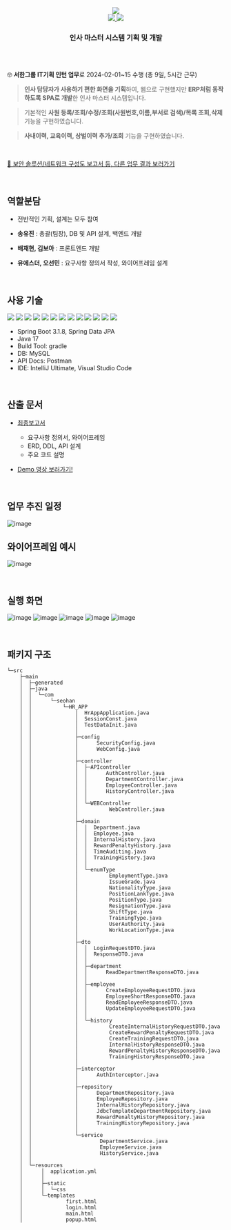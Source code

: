 <div align="center">
  <image src="https://capsule-render.vercel.app/api?type=waving&color=0c70f2&fontColor=FAFAFA&&height=250&section=header&text=HR%20master&fontSize=80&fontAlignY=40"></image>
  <br>
  <a href="https://drive.google.com/file/d/1J8R1Yxax8ZYgOhcxGDVBe1I-P3i_cHgM/view?usp=sharing">
    <image src="https://img.shields.io/badge/REPORT-FFD400?style=for-the-badge"/>
  </a>
  <a href="https://drive.google.com/file/d/1xUqDQd_gOKijUuoAFQ6qiLAY_gnmmQBu/view?usp=sharing">
    <image src="https://img.shields.io/badge/DEMO VIDEIO-00B336?style=for-the-badge"/>
  </a>
  <br>
  <h3>인사 마스터 시스템 기획 및 개발</h3>
</div>

<br><br>

🤓 **서한그룹 IT기획 인턴 업무**로 2024-02-01~15 수행 (총 9일, 5시간 근무)

> **인사 담당자가 사용하기 편한 화면을 기획**하여, 웹으로 구현했지만 **ERP처럼 동작하도록 SPA로 개발**한 인사 마스터 시스템입니다.

> 기본적인 **사원 등록/조회/수정/조회(사원번호,이름,부서로 검색)/목록 조회,삭제** 기능을 구현하였습니다.

> **사내이력, 교육이력, 상벌이력 추가/조회** 기능을 구현하였습니다.

<br>

<a href= "https://drive.google.com/drive/u/0/folders/15UMf6eulrTOI20Y4KeqyyUIEudW4u8O5">🔎 보안 솔루션/네트워크 구성도 보고서 등, 다른 업무 결과 보러가기 </a>

<br>

## 역할분담

- 전반적인 기획, 설계는 모두 참여
  
- **송유진** : 총괄(팀장), DB 및 API 설계, 백엔드 개발
- **배재현, 김보아** : 프론트엔드 개발
- **유에스더, 오선민** : 요구사항 정의서 작성, 와이어프레임 설계

<br>

## 사용 기술

<img src="https://img.shields.io/badge/HTML5-E34F26?style=flat-square&logo=html5&logoColor=white"/> <img src="https://img.shields.io/badge/CSS3-1572B6?style=flat-square&logo=css3&logoColor=white"/> <img src="https://img.shields.io/badge/JavaScript-F7DF1E?style=flat-square&logo=javascript&logoColor=black"/> <img src="https://img.shields.io/badge/Bootstrapap-7952B3?style=flat-square&logo=bootstrap&logoColor=white"/> <img src="https://img.shields.io/badge/JSON-000000?style=flat-square&logo=json&logoColor=white"/> <img src="https://img.shields.io/badge/Postman-FF6C37?style=flat-square&logo=Postman&logoColor=white"/>
<img src="https://img.shields.io/badge/Java-007396?style=flat-square&logo=java&logoColor=white"/> <img src="https://img.shields.io/badge/Spring Boot-6DB33F?style=flat-square&logo=Spring&logoColor=white"/> <img src="https://img.shields.io/badge/MySQL-4479A1?style=flat-square&logo=MySQL&logoColor=white"/>  <img src="https://img.shields.io/badge/IntelliJ-000000?style=flat-square&logo=IntelliJ IDEA" /> <img src="https://img.shields.io/badge/Visual Studio Code-007ACC?style=flat-square&logo=Visual Studio Code&logoColor=white"/>  <img src="https://img.shields.io/badge/Git-F05032?style=flat-square&logo=git&logoColor=white"/> <img src="https://img.shields.io/badge/GitHub-181717?style=flat-square&logo=GitHub&logoColor=white"/>

- Spring Boot 3.1.8, Spring Data JPA
- Java 17
- Build Tool: gradle
- DB: MySQL
- API Docs:  Postman
- IDE: IntelliJ Ultimate, Visual Studio Code

<br>

## 산출 문서

- [최종보고서](https://drive.google.com/file/d/1J8R1Yxax8ZYgOhcxGDVBe1I-P3i_cHgM/view?usp=sharing)
  - 요구사항 정의서, 와이어프레임
  - ERD, DDL, API 설계
  - 주요 코드 설명

- [Demo 영상 보러가기!](https://drive.google.com/file/d/1xUqDQd_gOKijUuoAFQ6qiLAY_gnmmQBu/view?usp=sharing)

<br>

## 업무 추진 일정
![image](https://github.com/seohan-dreambus/hr-master-web/assets/43891587/e65b58b4-6ac0-4f28-90ce-0ebc0115dfee)


## 와이어프레임 예시
![image](https://github.com/seohan-dreambus/hr-master-web/assets/43891587/17820e1a-ca76-48ea-833d-b42e6207feca)

<br>

## 실행 화면
![image](https://github.com/seohan-dreambus/hr-master-web/assets/43891587/4c0c32cf-d270-4727-81aa-bd093c9f792c)
![image](https://github.com/seohan-dreambus/hr-master-web/assets/43891587/1fdc4970-3798-4b9f-936c-ddf8c87a27e1)
![image](https://github.com/seohan-dreambus/hr-master-web/assets/43891587/da42a787-8a22-4871-bec1-92cd6d20bbd8)
![image](https://github.com/seohan-dreambus/hr-master-web/assets/43891587/9e6aaa0f-45e8-4397-8934-6024faab9d2f)
![image](https://github.com/seohan-dreambus/hr-master-web/assets/43891587/e37155a8-635d-4762-bfad-b757b0c41924)

<br>

## 패키지 구조
```
└─src
    ├─main
    │  ├─generated
    │  ├─java
    │  │  └─com
    │  │      └─seohan
    │  │          └─HR_APP
    │  │              │  HrAppApplication.java
    │  │              │  SessionConst.java
    │  │              │  TestDataInit.java
    │  │              │
    │  │              ├─config
    │  │              │      SecurityConfig.java
    │  │              │      WebConfig.java
    │  │              │
    │  │              ├─controller
    │  │              │  ├─APIcontroller
    │  │              │  │      AuthController.java
    │  │              │  │      DepartmentController.java
    │  │              │  │      EmployeeController.java
    │  │              │  │      HistoryController.java
    │  │              │  │
    │  │              │  └─WEBController
    │  │              │          WebController.java
    │  │              │
    │  │              ├─domain
    │  │              │  │  Department.java
    │  │              │  │  Employee.java
    │  │              │  │  InternalHistory.java
    │  │              │  │  RewardPenaltyHistory.java
    │  │              │  │  TimeAuditing.java
    │  │              │  │  TrainingHistory.java
    │  │              │  │
    │  │              │  └─enumType
    │  │              │          EmploymentType.java
    │  │              │          IssueGrade.java
    │  │              │          NationalityType.java
    │  │              │          PositionLankType.java
    │  │              │          PositionType.java
    │  │              │          ResignationType.java
    │  │              │          ShiftType.java
    │  │              │          TrainingType.java
    │  │              │          UserAuthority.java
    │  │              │          WorkLocationType.java
    │  │              │
    │  │              ├─dto
    │  │              │  │  LoginRequestDTO.java
    │  │              │  │  ResponseDTO.java
    │  │              │  │
    │  │              │  ├─department
    │  │              │  │      ReadDepartmentResponseDTO.java
    │  │              │  │
    │  │              │  ├─employee
    │  │              │  │      CreateEmployeeRequestDTO.java
    │  │              │  │      EmployeeShortResponseDTO.java
    │  │              │  │      ReadEmployeeResponseDTO.java
    │  │              │  │      UpdateEmployeeRequestDTO.java
    │  │              │  │
    │  │              │  └─history
    │  │              │          CreateInternalHistoryRequestDTO.java
    │  │              │          CreateRewardPenaltyRequestDTO.java
    │  │              │          CreateTrainingRequestDTO.java
    │  │              │          InternalHistoryResponseDTO.java
    │  │              │          RewardPenaltyHistoryResponseDTO.java
    │  │              │          TrainingHistoryResponseDTO.java
    │  │              │
    │  │              ├─interceptor
    │  │              │      AuthInterceptor.java
    │  │              │
    │  │              ├─repository
    │  │              │      DepartmentRepository.java
    │  │              │      EmployeeRepository.java
    │  │              │      InternalHistoryRepository.java
    │  │              │      JdbcTemplateDepartmentRepository.java
    │  │              │      RewardPenaltyHistoryRepository.java
    │  │              │      TrainingHistoryRepository.java
    │  │              │
    │  │              └─service
    │  │                      DepartmentService.java
    │  │                      EmployeeService.java
    │  │                      HistoryService.java
    │  │
    │  └─resources
    │      │  application.yml
    │      │
    │      ├─static
    │      │  └─css
    │      └─templates
    │              first.html
    │              login.html
    │              main.html
    │              popup.html
```
